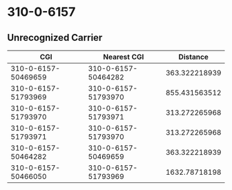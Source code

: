 # 310-0-6157
## Unrecognized Carrier


| CGI | Nearest CGI | Distance |
|-----|-------------|----------|
| 310-0-6157-50469659 | 310-0-6157-50464282 | 363.322218939 |
| 310-0-6157-51793969 | 310-0-6157-51793970 | 855.431563512 |
| 310-0-6157-51793970 | 310-0-6157-51793971 | 313.272265968 |
| 310-0-6157-51793971 | 310-0-6157-51793970 | 313.272265968 |
| 310-0-6157-50464282 | 310-0-6157-50469659 | 363.322218939 |
| 310-0-6157-50466050 | 310-0-6157-51793969 | 1632.78718198 |
